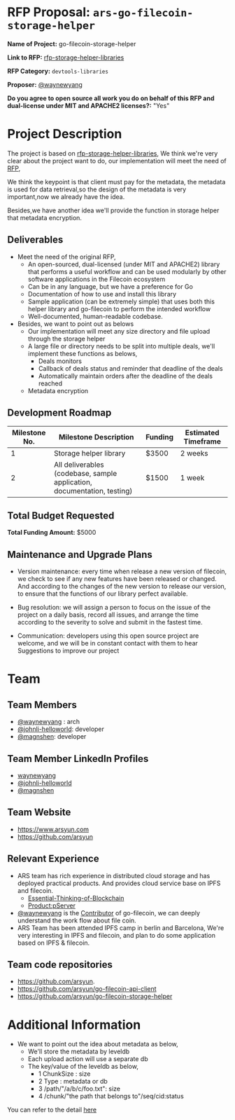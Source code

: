 # RFP Proposal: `ars-go-filecoin-storage-helper`

**Name of Project:** go-filecoin-storage-helper

**Link to RFP:** [rfp-storage-helper-libraries](https://github.com/filecoin-project/devgrants/blob/master/rfps/rfp-storage-helper-libraries.md)

**RFP Category:** `devtools-libraries`

**Proposer:** [@waynewyang](https://github.com/waynewyang)

**Do you agree to open source all work you do on behalf of this RFP and dual-license under MIT and APACHE2 licenses?:**  "Yes"

# Project Description

The project is based on [rfp-storage-helper-libraries](https://github.com/filecoin-project/devgrants/blob/master/rfps/rfp-storage-helper-libraries.md), We think we're  very clear about the project want to do, our implementation will meet the need of [RFP](https://github.com/filecoin-project/devgrants/blob/master/rfps/rfp-storage-helper-libraries.md),

We think the keypoint is that client must pay for the metadata, the metadata is used for data retrieval,so the design of the metadata is very important,now we already have the idea.

Besides,we have another idea we'll provide the function in storage helper that metadata encryption.

## Deliverables

- Meet the need of the original RFP,
  - An open-sourced, dual-licensed (under MIT and APACHE2) library that performs a useful workflow and can be used modularly by other software applications in the Filecoin ecosystem
  - Can be in any language, but we have a preference for Go
  - Documentation of how to use and install this library
  - Sample application (can be extremely simple) that uses both this helper library and go-filecoin to perform the intended workflow
  - Well-documented, human-readable codebase.
- Besides, we want to point out as belows
  - Our implementation  will meet any size directory and file upload through the storage helper
  - A large file or directory needs to be split into multiple deals, we'll implement these functions as belows,
    - Deals monitors
    - Callback of deals status and reminder that deadline of the deals
    - Automatically maintain orders after the deadline of the deals reached
  - Metadata encryption

## Development Roadmap


| Milestone No. | Milestone Description | Funding | Estimated Timeframe |
| --- | --- | --- | --- |
| 1 | Storage helper library | $3500 | 2 weeks |
| 2 | All deliverables (codebase, sample application, documentation, testing) | $1500 | 1 week |


## Total Budget Requested

**Total Funding Amount:** $5000


## Maintenance and Upgrade Plans

- Version maintenance: every time when release a new version of filecoin, we check to see if any new features have been released or changed. And according to the changes of the new version to release our version, to ensure that the functions of our library  perfect available.

- Bug resolution: we will assign a person to focus on the issue of the project on a daily basis, record all issues, and arrange the time according to the severity to solve and submit in the fastest time.

- Communication: developers using this open source project are welcome, and we will be in constant contact with them to hear Suggestions to improve our project

# Team
## Team Members
- [@waynewyang](https://github.com/waynewyang) : arch
- [@johnli-helloworld](https://github.com/johnli-helloworld): developer
- [@magnshen](https://github.com/magnshen): developer

## Team Member LinkedIn Profiles
- [waynewyang](https://www.linkedin.com/in/waynewyang/?locale=en_US)
- [@johnli-helloworld](https://github.com/johnli-helloworld)
- [@magnshen](https://github.com/magnshen)

## Team Website

- https://www.arsyun.com   
- https://github.com/arsyun

## Relevant Experience
- ARS team has rich experience in distributed cloud storage and has deployed practical products. And provides cloud service base on IPFS and filecoin.
  - [Essential-Thinking-of-Blockchain](https://github.com/arsyun/Essential-Thinking-of-Blockchain)
  - [Product:pServer](https://www.arsyun.com/web/index.html)
- [@waynewyang](https://github.com/waynewyang)  is the [Contributor](https://github.com/filecoin-project/go-filecoin/graphs/contributors) of go-filecoin, we can deeply understand the work flow about file coin.
- ARS Team has been attended IPFS camp in berlin and Barcelona, We're very interesting in IPFS and filecoin, and plan to do some application based on IPFS & filecoin.

## Team code repositories

- https://github.com/arsyun.
- https://github.com/arsyun/go-filecoin-api-client
- https://github.com/arsyun/go-filecoin-storage-helper

# Additional Information

- We want to point out the idea about metadata  as below,
  - We'll store the metadata by leveldb
  - Each upload action will use a separate db
  - The key/value of the leveldb as below,
    - 1 ChunkSize : size
    - 2 Type : metadata or db
    - 3 /path/"/a/b/c/foo.txt": size 
    - 4 /chunk/"the path that belongs to"/seq/cid:status

You can refer to the detail [here](https://github.com/arsyun/go-filecoin-storage-helper)
